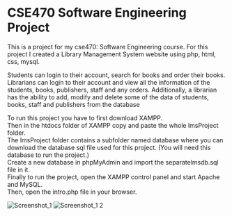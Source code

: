 # CSE470 Software Engineering Project
This is a project for my cse470: Software Engineering course. For this project I created a Library Management System website using php, html, css, mysql.

Students can login to their account, search for books and order their books. Librarians can login to their account and view all the information of the students, books, publishers, staff and any orders. Additionally, a librarian has the ability to add, modify and delete some of the data of students, books, staff and publishers from the database

To run this project you have to first download XAMPP.   
Then in the htdocs folder of XAMPP copy and paste the whole lmsProject folder.  
The lmsProject folder contains a subfolder named database where you can download the database sql file used for this project. (You will need this database to run the project.)     
Create a new database in phpMyAdmin and import the separatelmsdb.sql file in it.  
Finally to run the project, open the XAMPP control panel and start Apache and MySQL.   
Then, open the intro.php file in your browser. 

![Screenshot_1](https://user-images.githubusercontent.com/65446110/190239817-7836d913-3709-4a6f-b09b-81cdd02ab78e.png)
![Screenshot_1 2](https://user-images.githubusercontent.com/65446110/190239995-256f5fcf-0a35-4930-842e-6a0abbf7f330.png)


